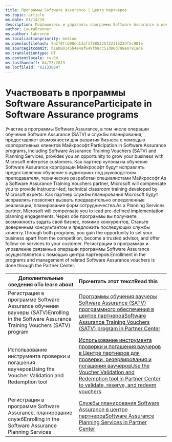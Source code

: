 ```yaml
---
title: Программы Software Assurance | Центр партнеров
ms.topic: article
ms.date: 01/14/19
description: Подпишитесь и управлять программы Software Assurance в центре партнеров
author: LauraBrenner
ms.author: labrenne
ms.localizationpriority: medium
ms.openlocfilehash: 9a2f0fcb90ed13af3f885325f2211523df5c981e
ms.sourcegitcommit: b1ab80345b4e4af649fb8cc51d96d798e0791ade
ms.translationtype: HT
ms.contentlocale: ru-RU
ms.lasthandoff: 04/23/2019
ms.locfileid: "62133864"
---
```

# <a name="participate-in-software-assurance-programs"></a><span data-ttu-id="d5ba1-103">Участвовать в программы Software Assurance</span><span class="sxs-lookup"><span data-stu-id="d5ba1-103">Participate in Software Assurance programs</span></span>

<span data-ttu-id="d5ba1-104">Участие в программы Software Assurance, в том числе операции обучения Software Assurance (SATV) и службы планирования, предоставляет возможности для развития бизнеса с помощью корпоративных клиентов Майкрософт.</span><span class="sxs-lookup"><span data-stu-id="d5ba1-104">Participation in Software Assurance programs, including Software Assurance Training Vouchers (SATV) and Planning Services, provides you an opportunity to grow your business with Microsoft enterprise customers.</span></span> <span data-ttu-id="d5ba1-105">Как партнер купоны на обучение Software Assurance корпорации Майкрософт будут исправлять предоставления обучение в аудиториях под руководством преподавателя, технические разработан специалистами Майкрософт.</span><span class="sxs-lookup"><span data-stu-id="d5ba1-105">As a Software Assurance Training Vouchers partner, Microsoft will compensate you to provide instructor-led, technical classroom training developed by Microsoft experts.</span></span> <span data-ttu-id="d5ba1-106">Как партнер службы планирования Microsoft будут исправлять позволяет вызвать предварительно определенные реализации, планирования форм сотрудничества.</span><span class="sxs-lookup"><span data-stu-id="d5ba1-106">As a Planning Services partner, Microsoft will compensate you to lead pre-defined implementation planning engagements.</span></span> <span data-ttu-id="d5ba1-107">Через обе программы вы получаете возможность задать свой бизнес, помимо конкурентов, Станьте доверенным консультантом и предложить последующих службы клиенту.</span><span class="sxs-lookup"><span data-stu-id="d5ba1-107">Through both programs, you gain the opportunity to set your business apart from the competition, become a trusted advisor, and offer follow-on services to your customer.</span></span> <span data-ttu-id="d5ba1-108">Регистрации в программах и управление связанные операции программы Software Assurance осуществляется с помощью центра партнеров.</span><span class="sxs-lookup"><span data-stu-id="d5ba1-108">Enrollment in the programs and management of related Software Assurance vouchers is done through the Partner Center.</span></span>

|<span data-ttu-id="d5ba1-109">**Дополнительные сведения о**</span><span class="sxs-lookup"><span data-stu-id="d5ba1-109">**To learn about**</span></span>   |<span data-ttu-id="d5ba1-110">**Прочитать этот текст**</span><span class="sxs-lookup"><span data-stu-id="d5ba1-110">**Read this**</span></span>   |
|--------------------------|:------------------|
|<span data-ttu-id="d5ba1-111">Регистрация в программе Software Assurance обучения ваучеры (SATV)</span><span class="sxs-lookup"><span data-stu-id="d5ba1-111">Enrolling in the Software Assurance Training Vouchers (SATV) program</span></span>|[<span data-ttu-id="d5ba1-112">Программы обучения ваучеры Software Assurance (SATV) программного обеспечения в центре партнеров</span><span class="sxs-lookup"><span data-stu-id="d5ba1-112">Software Assurance Training Vouchers (SATV) program in Partner Center</span></span>](software-assurance-satv.md)|
|<span data-ttu-id="d5ba1-113">Использование инструмента проверки и погашения ваучеров</span><span class="sxs-lookup"><span data-stu-id="d5ba1-113">Using the Voucher Validation and Redemption tool</span></span>|[<span data-ttu-id="d5ba1-114">Использование инструмента проверки и погашения ваучеров в Центре партнеров для проверки, резервирования и погашения ваучеров</span><span class="sxs-lookup"><span data-stu-id="d5ba1-114">Use the Voucher Validation and Redemption tool in Partner Center to validate, reserve, and redeem vouchers</span></span>](voucher-validation-tool.md)|
|<span data-ttu-id="d5ba1-115">Регистрация в программе Software Assurance, планирование служб</span><span class="sxs-lookup"><span data-stu-id="d5ba1-115">Enrolling in the Software Assurance Planning Services</span></span>|[<span data-ttu-id="d5ba1-116">Службы планирования Software Assurance в центре партнеров</span><span class="sxs-lookup"><span data-stu-id="d5ba1-116">Software Assurance Planning Services in Partner Center</span></span>](software-assurance-dps.md) 


